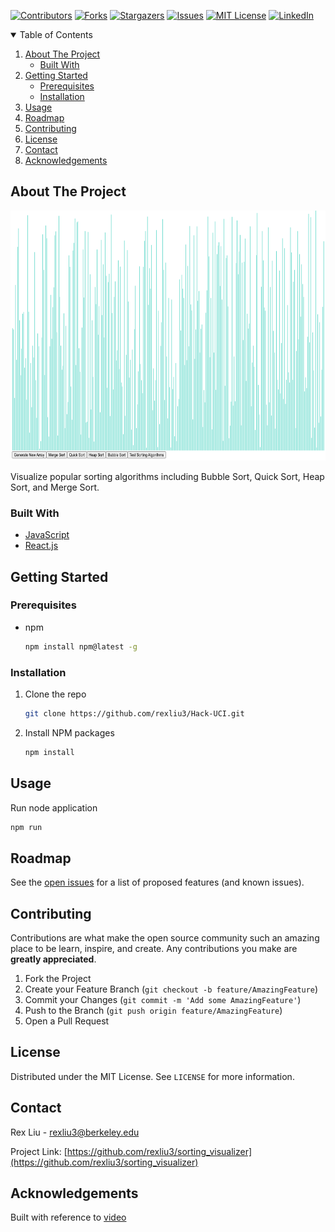 [![Contributors][contributors-shield]][contributors-url]
[![Forks][forks-shield]][forks-url]
[![Stargazers][stars-shield]][stars-url]
[![Issues][issues-shield]][issues-url]
[![MIT License][license-shield]][license-url]
[![LinkedIn][linkedin-shield]][linkedin-url]

<!-- TABLE OF CONTENTS -->
<details open="open">
  <summary>Table of Contents</summary>
  <ol>
    <li>
      <a href="#about-the-project">About The Project</a>
      <ul>
        <li><a href="#built-with">Built With</a></li>
      </ul>
    </li>
    <li>
      <a href="#getting-started">Getting Started</a>
      <ul>
        <li><a href="#prerequisites">Prerequisites</a></li>
        <li><a href="#installation">Installation</a></li>
      </ul>
    </li>
    <li><a href="#usage">Usage</a></li>
    <li><a href="#roadmap">Roadmap</a></li>
    <li><a href="#contributing">Contributing</a></li>
    <li><a href="#license">License</a></li>
    <li><a href="#contact">Contact</a></li>
    <li><a href="#acknowledgements">Acknowledgements</a></li>
  </ol>
</details>



<!-- ABOUT THE PROJECT -->
## About The Project
<p align="center">
  <img width="600" height="400" src="images/screenshot.png">
</p>

Visualize popular sorting algorithms including Bubble Sort, Quick Sort, Heap Sort, and Merge Sort.

### Built With
* [JavaScript](https://www.javascript.com/)
* [React.js](https://reactjs.org/)


## Getting Started
### Prerequisites
* npm
  ```sh
  npm install npm@latest -g
  ```

### Installation
1. Clone the repo
   ```sh
   git clone https://github.com/rexliu3/Hack-UCI.git
   ```
2. Install NPM packages
   ```sh
   npm install
   ```


<!-- USAGE EXAMPLES -->
## Usage
Run node application
   ```sh
   npm run
   ```


<!-- ROADMAP -->
## Roadmap
See the [open issues](https://github.com/rexliu3/sorting_visualizer/issues) for a list of proposed features (and known issues).


<!-- CONTRIBUTING -->
## Contributing
Contributions are what make the open source community such an amazing place to be learn, inspire, and create. Any contributions you make are **greatly appreciated**.

1. Fork the Project
2. Create your Feature Branch (`git checkout -b feature/AmazingFeature`)
3. Commit your Changes (`git commit -m 'Add some AmazingFeature'`)
4. Push to the Branch (`git push origin feature/AmazingFeature`)
5. Open a Pull Request


<!-- LICENSE -->
## License
Distributed under the MIT License. See `LICENSE` for more information.


<!-- CONTACT -->
## Contact
Rex Liu - rexliu3@berkeley.edu

Project Link: [https://github.com/rexliu3/sorting_visualizer](https://github.com/rexliu3/sorting_visualizer)


## Acknowledgements
Built with reference to [video](https://www.youtube.com/watch?v=pFXYym4Wbkc)


[contributors-shield]: https://img.shields.io/github/contributors/rexliu3/sorting_visualizer?style=for-the-badge
[contributors-url]: https://github.com/rexliu3/sorting_visualizer/graphs/contributors
[forks-shield]: https://img.shields.io/github/forks/rexliu3/sorting_visualizer?style=for-the-badge
[forks-url]: https://github.com/rexliu3/sorting_visualizer/network/members
[stars-shield]: https://img.shields.io/github/stars/rexliu3/sorting_visualizer?style=for-the-badge
[stars-url]: https://github.com/rexliu3/sorting_visualizer/stargazers
[issues-shield]: https://img.shields.io/github/issues/rexliu3/sorting_visualizer?style=for-the-badge
[issues-url]: https://github.com/rexliu3/sorting_visualizer/issues
[license-shield]: https://img.shields.io/github/license/othneildrew/Best-README-Template.svg?style=for-the-badge
[license-url]: https://github.com/rexliu3/sorting_visualizer/blob/master/LICENSE.txt
[linkedin-shield]: https://img.shields.io/badge/-LinkedIn-black.svg?style=for-the-badge&logo=linkedin&colorB=555
[linkedin-url]: https://linkedin.com/in/rexliu3
